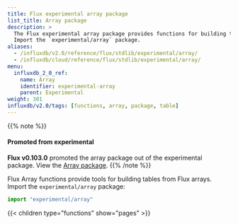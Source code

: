 ```yaml
---
title: Flux experimental array package
list_title: Array package
description: >
  The Flux experimental array package provides functions for building tables from Flux arrays.
  Import the `experimental/array` package.
aliases:
  - /influxdb/v2.0/reference/flux/stdlib/experimental/array/
  - /influxdb/cloud/reference/flux/stdlib/experimental/array/
menu:
  influxdb_2_0_ref:
    name: Array
    identifier: experimental-array
    parent: Experimental
weight: 301
influxdb/v2.0/tags: [functions, array, package, table]
---
```


{{% note %}}
#### Promoted from experimental
**Flux v0.103.0** promoted the array package out of the experimental package.
View the [Array package](/influxdb/v2.0/reference/flux/stdlib/array/).
{{% /note %}}

Flux Array functions provide tools for building tables from Flux arrays.
Import the `experimental/array` package:

```js
import "experimental/array"
```

{{< children type="functions" show="pages" >}}
